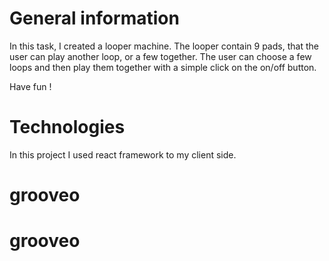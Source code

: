 # General information

In this task, I created a looper machine.
The looper contain 9 pads, that the user can play another loop, or a few together.
The user can choose a few loops and then play them together with a simple click on the on/off button.

Have fun !

# Technologies

In this project I used react framework to my client side.

# grooveo
# grooveo
